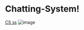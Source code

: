 # Chatting-System!
[CS ss](https://user-images.githubusercontent.com/63304839/192020414-6bde4ddf-7e38-46d3-864f-7b907287423a.png)
![image](https://user-images.githubusercontent.com/63304839/192021554-682c35f4-bb41-466e-927a-3862edb65b1f.png)
